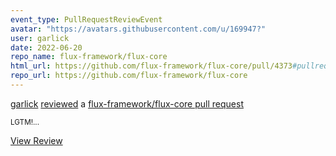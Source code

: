```yaml
---
event_type: PullRequestReviewEvent
avatar: "https://avatars.githubusercontent.com/u/169947?"
user: garlick
date: 2022-06-20
repo_name: flux-framework/flux-core
html_url: https://github.com/flux-framework/flux-core/pull/4373#pullrequestreview-1012795373
repo_url: https://github.com/flux-framework/flux-core
---
```


<a href='https://github.com/garlick' target='_blank'>garlick</a> <a href='https://github.com/flux-framework/flux-core/pull/4373#pullrequestreview-1012795373' target='_blank'>reviewed</a> a <a href='https://github.com/flux-framework/flux-core/pull/4373' target='_blank'>flux-framework/flux-core pull request</a>

<small>LGTM!...</small>

<a href='https://github.com/flux-framework/flux-core/pull/4373#pullrequestreview-1012795373' target='_blank'>View Review</a>